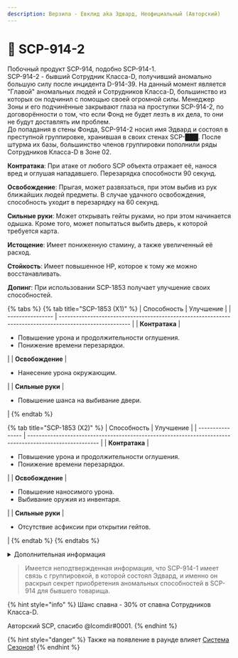 ```yaml
---
description: Верзила - Евклид aka Эдвард, Неофициальный (Авторский)
---
```


# 💪 SCP-914-2

Побочный продукт SCP-914, подобно SCP-914-1.\
SCP-914-2 - бывший Сотрудник Класса-D, получивший аномально большую силу после инцидента D-914-39. На данный момент является "Главой" аномальных людей и Сотрудников Класса-D, большинство из которых он подчинил с помощью своей огромной силы. Менеджер Зоны и его подчинённые закрывают глаза на проступки SCP-914-2, по договорённости о том, что если Фонд не будет лезть в их дела, то они не будут доставлять им проблем.\
До попадания в стены Фонда, SCP-914-2 носил имя Эдвард и состоял в преступной группировке, хранившая в своих стенах SCP-███. После штурма их базы, большинство членов группировки пополнили ряды Сотрудников Класса-D в Зоне 02.

**Контратака**: При атаке от любого SCP объекта отражает её, нанося вред и оглушая нападавшего. Перезарядка способности 90 секунд.

**Освобождение**: Прыгая, может развязаться, при этом выбив из рук ближайших людей предметы. В случае удачного освобождения, способность уходит в перезарядку на 60 секунд.

**Сильные руки**: Может открывать гейты руками, но при этом начинается одышка. Кроме того, может попытаться выбить дверь, к которой требуется карта.

**Истощение**: Имеет пониженную стамину, а также увеличенный её расход.

**Стойкость**: Имеет повышенное HP, которое к тому же можно восстанавливать.

**Допинг**: При использовании SCP-1853 получает улучшение своих способностей.

{% tabs %}
{% tab title="SCP-1853 (X1)" %}
| Способность      | Улучшение                                                                                               |
| ---------------- | ------------------------------------------------------------------------------------------------------- |
| **Контратака**   | <ul><li>Повышение урона и продолжительности оглушения.</li><li>Понижение времени перезарядки.</li></ul> |
| **Освобождение** | <ul><li>Нанесение урона окружающим.</li></ul>                                                           |
| **Сильные руки** | <ul><li>Повышение шанса на выбивание двери.</li></ul>                                                   |
{% endtab %}

{% tab title="SCP-1853 (X2)" %}
| Способность      | Улучшение                                                                                               |
| ---------------- | ------------------------------------------------------------------------------------------------------- |
| **Контратака**   | <ul><li>Повышение урона и продолжительности оглушения.</li><li>Понижение времени перезарядки.</li></ul> |
| **Освобождение** | <ul><li>Повышение наносимого урона.</li><li>Выбивание оружия из инвентаря.</li></ul>                    |
| **Сильные руки** | <ul><li>Отсутствие асфиксии при открытии гейтов.</li></ul>                                              |
{% endtab %}
{% endtabs %}

<details>

<summary>Дополнительная информация</summary>

* **Класс**: Сотрудник Класса-D
* **Оружие**: Кулаки
* **Уровень доступа**: Определяется силой
* **Броня**: Отсутствует
* **Особое снаряжение**: Отсутствует

</details>

> Имеется неподтвержденная информация, что SCP-914-1 имеет связь с группировкой, в которой состоял Эдвард, и именно он раскрыл секрет приобретения аномальных способностей в SCP-914 для бывшего товарища.

{% hint style="info" %}
Шанс спавна - 30% от спавна Сотрудников Класса-D.

Авторский SCP, спасибо @Icomdir#0001.
{% endhint %}

{% hint style="danger" %}
Также на появление в раунде влияет [Система Сезонов](../../server-systems/seasons-system.md)!
{% endhint %}
